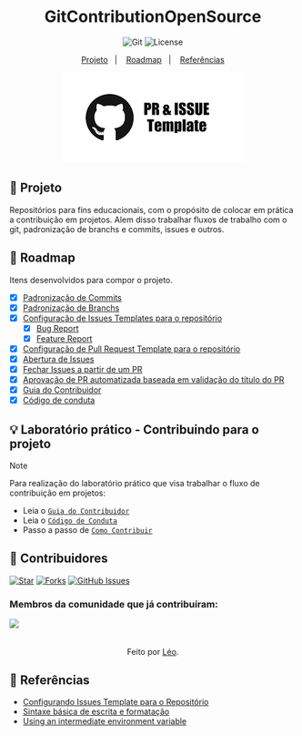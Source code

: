 <h1 align="center">GitContributionOpenSource</h1>

<p align="center">
  <img alt="Git" src="https://img.shields.io/static/v1?label=Github&message=GIT&color=8257E5&labelColor=000000"  />
  <img alt="License" src="https://img.shields.io/static/v1?label=license&message=MIT&color=49AA26&labelColor=000000">
</p>

<p align="center">
  <a href="#-projeto">Projeto</a>&nbsp;&nbsp;&nbsp;|&nbsp;&nbsp;&nbsp;
  <a href="#-roadmap">Roadmap</a>&nbsp;&nbsp;&nbsp;|&nbsp;&nbsp;&nbsp;
  <a href="#-referências">Referências</a>
</p>

<p align="center">
  <img alt="github" src="data/pr-issues-templates.png">
</p>

## 🎯 Projeto

Repositórios para fins educacionais, com o propósito de colocar em prática a contribuição em projetos. Alem disso trabalhar fluxos de trabalho com o git, padronização de branchs e commits, issues e outros.

## 👣 Roadmap

Itens desenvolvidos para compor o projeto.

- [x] [Padronização de Commits](https://github.com/leoviana00/GitContributionOpenSource/blob/main/CONTRIBUTING.md#commits) 
- [x] [Padronização de Branchs](https://github.com/leoviana00/GitContributionOpenSource/blob/main/CONTRIBUTING.md#branches) 
- [x] [Configuração de Issues Templates para o repositório](https://github.com/leoviana00/GitContributionOpenSource/tree/main/.github/ISSUE_TEMPLATE)
    - [x] [Bug Report](https://github.com/leoviana00/GitContributionOpenSource/issues/new?assignees=&labels=bug&projects=&template=bug_report.md&title=%5BBUG%5D+-+)
    - [x] [Feature Report](https://github.com/leoviana00/GitContributionOpenSource/issues/new?assignees=&labels=enhancement&projects=&template=feature_request.md&title=%5BSugest%C3%A3o%5D+-+)
- [x] [Configuração de Pull Request Template para o repositório](https://github.com/leoviana00/GitContributionOpenSource/blob/main/.github/pull_request_template.md)
- [x] [Abertura de Issues](https://github.com/leoviana00/GitContributionOpenSource/issues)
- [x] [Fechar Issues a partir de um PR](https://github.com/leoviana00/GitContributionOpenSource/blob/main/CONTRIBUTING.md#pull-requests)
- [x] [Aprovação de PR automatizada baseada em validação do título do PR](https://github.com/leoviana00/GitContributionOpenSource/blob/main/.github/workflows/main.yml)
- [x] [Guia do Contribuidor](https://github.com/leoviana00/GitContributionOpenSource/blob/main/CONTRIBUTING.md)
- [x] [Código de conduta](https://github.com/leoviana00/GitContributionOpenSource/blob/main/CODE_OF_CONDUCT.md)

## 💡 Laboratório prático - Contribuindo para o projeto

>[!NOTE]
> Para realização do laboratório prático que visa trabalhar o fluxo de contribuição em projetos:
- Leia o [`Guia do Contribuidor`](https://github.com/leoviana00/GitContributionOpenSource/blob/main/CONTRIBUTING.md)
- Leia o [`Código de Conduta`](https://github.com/leoviana00/GitContributionOpenSource/blob/main/CODE_OF_CONDUCT.md)
- Passo a passo de [`Como Contribuir`](https://github.com/leoviana00/GitContributionOpenSource/blob/main/CONTRIBUTING.md#contribui%C3%A7%C3%A3o)

## 👥 Contribuidores
[![Star](https://img.shields.io/github/stars/leoviana00/GitContributionOpenSource?style=social)](https://github.com/leoviana00/GitContributionOpenSource/stargazers)
[![Forks](https://img.shields.io/github/forks/leoviana00/GitContributionOpenSource?style=social)](https://github.com/leoviana00/GitContributionOpenSource/forks)
[![GitHub Issues](https://img.shields.io/github/issues/leoviana00/GitContributionOpenSource?style=social)](https://github.com/leoviana00/GitContributionOpenSource/issues/)


### Membros da comunidade que já contribuíram:
<a href="https://github.com/leoviana00/GitContributionOpenSource/graphs/contributors">
  <img src="https://contrib.rocks/image?repo=leoviana00/GitContributionOpenSource&max=500"/>
</a>

##
<div align="center">Feito por <a href="https://github.com/leoviana00">Léo</a>.</div>


## 📄 Referências

- [Configurando Issues Template para o Repositório](https://docs.github.com/en/communities/using-templates-to-encourage-useful-issues-and-pull-requests/configuring-issue-templates-for-your-repository)
- [Sintaxe básica de escrita e formatação](https://docs.github.com/en/get-started/writing-on-github/getting-started-with-writing-and-formatting-on-github/basic-writing-and-formatting-syntax#referencing-issues-and-pull-requests)
- [Using an intermediate environment variable](https://docs.github.com/en/actions/security-for-github-actions/security-guides/security-hardening-for-github-actions#using-an-intermediate-environment-variable)